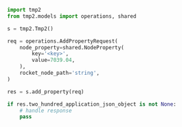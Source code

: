 <!-- Start SDK Example Usage -->
```python
import tmp2
from tmp2.models import operations, shared

s = tmp2.Tmp2()

req = operations.AddPropertyRequest(
    node_property=shared.NodeProperty(
        key='<key>',
        value=7039.04,
    ),
    rocket_node_path='string',
)

res = s.add_property(req)

if res.two_hundred_application_json_object is not None:
    # handle response
    pass
```
<!-- End SDK Example Usage -->